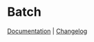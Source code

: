 # Batch

<p align="left">
    <a href="/docs/services/clickstream/batch/index.md">Documentation</a> |
    <a href="./CHANGELOG.md">Changelog</a>
</p>
